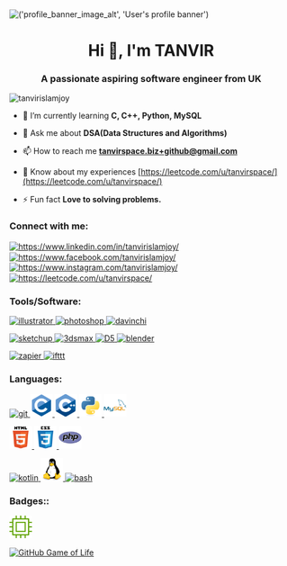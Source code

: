 <img src="https://media.licdn.com/dms/image/v2/D5616AQGoZT-eLnXC8A/profile-displaybackgroundimage-shrink_350_1400/profile-displaybackgroundimage-shrink_350_1400/0/1727040142256?e=1743638400&v=beta&t=r8h26AGZ5Zi3-bJiNibpuzcttKlyf35mhJKr4tOVbt8" alt="('profile_banner_image_alt', 'User's profile banner')" align="center" >
<h1 align="center">Hi 👋, I'm TANVIR</h1>
<h3 align="center">A passionate aspiring software engineer from UK</h3>

<p align="left"> <img src="https://komarev.com/ghpvc/?username=tanvirislamjoy&label=Profile%20views&color=0e75b6&style=flat" alt="tanvirislamjoy" /> </p>


- 🌱 I’m currently learning **C, C++, Python, MySQL**

- 💬 Ask me about **DSA(Data Structures and Algorithms)**

- 📫 How to reach me **tanvirspace.biz+github@gmail.com**

- 📄 Know about my experiences [https://leetcode.com/u/tanvirspace/](https://leetcode.com/u/tanvirspace/)

- ⚡ Fun fact **Love to solving problems.**

<h3 align="left">Connect with me:</h3>
<p align="left">
<a href="https://linkedin.com/in/https://www.linkedin.com/in/tanvirislamjoy/" target="blank"><img align="center" src="https://raw.githubusercontent.com/rahuldkjain/github-profile-readme-generator/master/src/images/icons/Social/linked-in-alt.svg" alt="https://www.linkedin.com/in/tanvirislamjoy/" height="30" width="40" /></a>
<a href="https://fb.com/https://www.facebook.com/tanvirislamjoy/" target="blank"><img align="center" src="https://raw.githubusercontent.com/rahuldkjain/github-profile-readme-generator/master/src/images/icons/Social/facebook.svg" alt="https://www.facebook.com/tanvirislamjoy/" height="30" width="40" /></a>
<a href="https://instagram.com/https://www.instagram.com/tanvirislamjoy/" target="blank"><img align="center" src="https://raw.githubusercontent.com/rahuldkjain/github-profile-readme-generator/master/src/images/icons/Social/instagram.svg" alt="https://www.instagram.com/tanvirislamjoy/" height="30" width="40" /></a>
<a href="https://www.leetcode.com/https://leetcode.com/u/tanvirspace/" target="blank"><img align="center" src="https://raw.githubusercontent.com/rahuldkjain/github-profile-readme-generator/master/src/images/icons/Social/leet-code.svg" alt="https://leetcode.com/u/tanvirspace/" height="30" width="40" /></a>
</p>

<h3 align="left">Tools/Software:</h3>
<p align="left"> 
  <a href="https://www.adobe.com/in/products/illustrator.html" target="_blank" rel="noreferrer"> <img src="https://www.vectorlogo.zone/logos/adobe_illustrator/adobe_illustrator-icon.svg" alt="illustrator" alt="illustrator" width="40" height="40"/> </a>
  <a href="https://www.photoshop.com/en" target="_blank" rel="noreferrer"> <img src="https://cdn-icons-png.flaticon.com/512/5968/5968520.png" alt="photoshop" width="40" height="40"/> </a> 
  <a href="https://www.blackmagicdesign.com/" target="_blank" rel="noreferrer"> <img src="https://img.icons8.com/color/512/davinci-resolve.png" alt="davinchi" width="40" height="40"/> </a>
  
  <a href="https://www.sketchup.com/en" target="_blank" rel="noreferrer"> <img src="https://w1.pngwing.com/pngs/86/350/png-transparent-3ds-max-logo-sketchup-3d-modeling-android-3d-computer-graphics-handheld-devices-tablet-computers-trimble-thumbnail.png" alt="sketchup" width="40" height="40"/> </a>
  <a href="https://www.autodesk.com/products/3ds-max/overview?term=1-YEAR&tab=subscription" target="_blank" rel="noreferrer"> <img src="https://img.icons8.com/color/512/3ds-max.png" alt="3dsmax" width="40" height="40"/> </a>
  <a href="https://www.d5render.com/" target="_blank" rel="noreferrer"> <img src="https://mir-s3-cdn-cf.behance.net/user/276/3d1fe51225560823.623a8f0c2121d.png" alt="D5" width="40" height="40"/> </a> 
  <a href="https://www.blender.org/" target="_blank" rel="noreferrer"> <img src="https://www.pngpacks.com/uploads/data/2095/IMG_xePUww1GOoDr.png" alt="blender" width="40" height="40"/> </a>

   <a href="https://zapier.com" target="_blank" rel="noreferrer"> <img src="https://www.vectorlogo.zone/logos/zapier/zapier-icon.svg" alt="zapier" width="40" height="40"/> </a>
  <a href="https://ifttt.com/" target="_blank" rel="noreferrer"> <img src="https://www.vectorlogo.zone/logos/ifttt/ifttt-ar21.svg" alt="ifttt" width="40" height="40"/> </a>
</p>

<h3 align="left">Languages:</h3>
<p align="left">
  <a href="https://git-scm.com/" target="_blank" rel="noreferrer"> <img src="https://www.vectorlogo.zone/logos/git-scm/git-scm-icon.svg" alt="git" width="40" height="40"/> </a>
  <a href="https://www.cprogramming.com/" target="_blank" rel="noreferrer"> <img src="https://raw.githubusercontent.com/devicons/devicon/master/icons/c/c-original.svg" alt="c" width="40" height="40"/> </a>
  <a href="https://www.w3schools.com/cpp/" target="_blank" rel="noreferrer"> <img src="https://raw.githubusercontent.com/devicons/devicon/master/icons/cplusplus/cplusplus-original.svg" alt="cplusplus" width="40" height="40"/> </a>
  <a href="https://www.python.org" target="_blank" rel="noreferrer"> <img src="https://raw.githubusercontent.com/devicons/devicon/master/icons/python/python-original.svg" alt="python" width="40" height="40"/> </a>
  <a href="https://www.mysql.com/" target="_blank" rel="noreferrer"> <img src="https://raw.githubusercontent.com/devicons/devicon/master/icons/mysql/mysql-original-wordmark.svg" alt="mysql" width="40" height="40"/> </a>
  
  <a href="https://www.w3.org/html/" target="_blank" rel="noreferrer"> <img src="https://raw.githubusercontent.com/devicons/devicon/master/icons/html5/html5-original-wordmark.svg" alt="html5" width="40" height="40"/> </a>
  <a href="https://www.w3schools.com/css/" target="_blank" rel="noreferrer"> <img src="https://raw.githubusercontent.com/devicons/devicon/master/icons/css3/css3-original-wordmark.svg" alt="css3" width="40" height="40"/> </a>
  <a href="https://www.php.net" target="_blank" rel="noreferrer"> <img src="https://raw.githubusercontent.com/devicons/devicon/master/icons/php/php-original.svg" alt="php" width="40" height="40"/> </a>
  
  <a href="https://kotlinlang.org" target="_blank" rel="noreferrer"> <img src="https://www.vectorlogo.zone/logos/kotlinlang/kotlinlang-icon.svg" alt="kotlin" width="40" height="40"/> </a>
  <a href="https://www.linux.org/" target="_blank" rel="noreferrer"> <img src="https://raw.githubusercontent.com/devicons/devicon/master/icons/linux/linux-original.svg" alt="linux" width="40" height="40"/> </a>
  <a href="https://www.gnu.org/software/bash/" target="_blank" rel="noreferrer"> <img src="https://www.vectorlogo.zone/logos/gnu_bash/gnu_bash-icon.svg" alt="bash" width="40" height="40"/> </a>


 </p>
 
<h3 align="left">Badges::</h3>
<a href='https://docs.github.com/en/developers'><img src='https://raw.githubusercontent.com/acervenky/animated-github-badges/master/assets/devbadge.gif' width='40' height='40'></a>

[![GitHub Game of Life](https://github4life.herokuapp.com/ethomson.gif?z=6)](https://github4life.herokuapp.com/ethomson)
